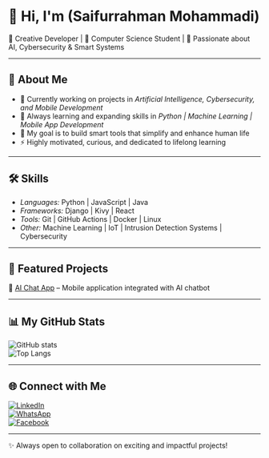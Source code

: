# 👋 Hi, I'm (Saifurrahman Mohammadi)

🚀 Creative Developer | 🎯 Computer Science Student | 🤖 Passionate about AI, Cybersecurity & Smart Systems  

---

## 🌟 About Me
- 🔭 Currently working on projects in *Artificial Intelligence, Cybersecurity, and Mobile Development*  
- 🌱 Always learning and expanding skills in *Python | Machine Learning | Mobile App Development*  
- 🎯 My goal is to build smart tools that simplify and enhance human life  
- ⚡ Highly motivated, curious, and dedicated to lifelong learning  

---

## 🛠 Skills
- *Languages:* Python | JavaScript | Java  
- *Frameworks:* Django | Kivy | React  
- *Tools:* Git | GitHub Actions | Docker | Linux  
- *Other:* Machine Learning | IoT | Intrusion Detection Systems | Cybersecurity  

---

## 📂 Featured Projects
🔹 [AI Chat App](.......) – Mobile application integrated with AI chatbot  

---

## 📊 My GitHub Stats
![GitHub stats](https://github-readme-stats.vercel.app/api?username=(Saif-AI-Codes)&show_icons=true&theme=radical)  
![Top Langs](https://github-readme-stats.vercel.app/api/top-langs/?username=(Saif-AI-Codes)&layout=compact&theme=radical)  

---

## 🌐 Connect with Me
[![LinkedIn](https://img.shields.io/badge/LinkedIn-blue?style=for-the-badge&logo=linkedin)](https://www.linkedin.com/in/saifurrahman-mohammadi-141513307?utm_source=share&utm_campaign=share_via&utm_content=profile&utm_medium=android_app)  
[![WhatsApp](https://img.shields.io/badge/WhatsApp-green?style=for-the-badge&logo=whatsapp)](https://wa.me/(0093705056835))  
[![Facebook](https://img.shields.io/badge/Facebook-blue?style=for-the-badge&logo=facebook)](https://www.facebook.com/esaifrm)  

---

✨ Always open to collaboration on exciting and impactful projects!
